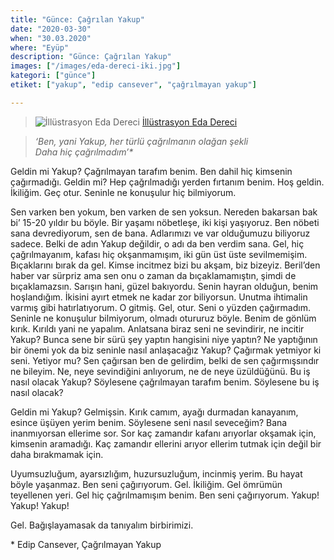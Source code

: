 ```yaml
---
title: "Günce: Çağrılan Yakup"
date: "2020-03-30"
when: "30.03.2020"
where: "Eyüp"
description: "Günce: Çağrılan Yakup"
images: ["/images/eda-dereci-iki.jpg"]
kategori: ["günce"]
etiket: ["yakup", "edip cansever", "çağrılmayan yakup"]

---
```


>![İllüstrasyon Eda Dereci](/images/eda-dereci-iki.jpg) [İllüstrasyon Eda Dereci](https://www.instagram.com/p/BzLVQT2A1tU)

>*‘Ben, yani Yakup, her türlü çağrılmanın olağan şekli  
Daha hiç çağrılmadım’\**

Geldin mi Yakup? Çağrılmayan tarafım benim. Ben dahil hiç kimsenin çağırmadığı. Geldin mi? Hep çağrılmadığı yerden fırtanım benim. Hoş geldin. İkiliğim. Geç otur. Seninle ne konuşulur hiç bilmiyorum.

<!--more-->

Sen varken ben yokum, ben varken de sen yoksun. Nereden bakarsan bak bi’ 15-20 yıldır bu böyle. Bir yaşamı nöbetleşe, iki kişi yaşıyoruz. Ben nöbeti sana devrediyorum, sen de bana. Adlarımızı ve var olduğumuzu biliyoruz sadece. Belki de adın Yakup değildir, o adı da ben verdim sana. Gel, hiç çağrılmayanım, kafası hiç okşanmamışım, iki gün üst üste sevilmemişim. Bıçaklarını bırak da gel. Kimse incitmez bizi bu akşam, biz bizeyiz. Beril’den haber var sürpriz ama sen onu o zaman da bıçaklamamıştın, şimdi de bıçaklamazsın. Sarışın hani, güzel bakıyordu. Senin hayran olduğun, benim hoşlandığım. İkisini ayırt etmek ne kadar zor biliyorsun. Unutma ihtimalin varmış gibi hatırlatıyorum. O gitmiş. Gel, otur. Seni o yüzden çağırmadım. Seninle ne konuşulur bilmiyorum, olmadı otururuz böyle. Benim de gönlüm kırık. Kırıldı yani ne yapalım. 
Anlatsana biraz seni ne sevindirir, ne incitir Yakup? Bunca sene bir sürü şey yaptın hangisini niye yaptın? Ne yaptığının bir önemi yok da biz seninle nasıl anlaşacağız Yakup? Çağırmak yetmiyor ki seni. Yetiyor mu? Sen çağırsan ben de gelirdim, belki de sen çağırmışsındır ne bileyim. Ne, neye sevindiğini anlıyorum, ne de neye üzüldüğünü. Bu iş nasıl olacak Yakup? Söylesene çağrılmayan tarafım benim. Söylesene bu iş nasıl olacak? 

Geldin mi Yakup? Gelmişsin. Kırık camım, ayağı durmadan kanayanım, esince üşüyen yerim benim. Söylesene seni nasıl seveceğim? Bana inanmıyorsan ellerime sor. Sor kaç zamandır kafanı arıyorlar okşamak için, kimsenin aramadığı. Kaç zamandır ellerini arıyor ellerim tutmak için değil bir daha bırakmamak için. 

Uyumsuzluğum, ayarsızlığım, huzursuzluğum, incinmiş yerim. Bu hayat böyle yaşanmaz. Ben seni çağırıyorum. Gel. İkiliğim. Gel ömrümün teyellenen yeri. Gel hiç çağrılmamışım benim. Ben seni çağırıyorum. Yakup! Yakup! Yakup!

Gel. Bağışlayamasak da tanıyalım birbirimizi.


\* Edip Cansever, Çağrılmayan Yakup  
